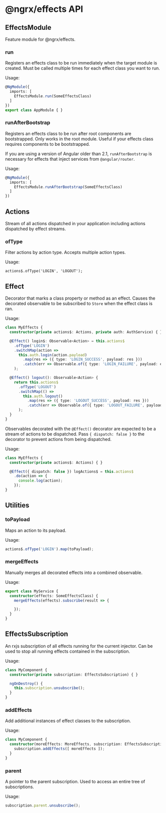 # @ngrx/effects API



## EffectsModule

Feature module for @ngrx/effects.

### run

Registers an effects class to be run immediately when the target module is
created. Must be called multiple times for each effect class you want to run.

Usage:
```ts
@NgModule({
  imports: [
    EffectsModule.run(SomeEffectsClass)
  ]
})
export class AppModule { }
```

### runAfterBootstrap

Registers an effects class to be run after root components are bootstrapped.
Only works in the root module. Useful if your effects class requires components
to be bootstrapped.

If you are using a version of Angular older than 2.1, `runAfterBootstrap` is
necessary for effects that inject services from `@angular/router`.

Usage:
```ts
@NgModule({
  imports: [
    EffectsModule.runAfterBootstrap(SomeEffectsClass)
  ]
})
```


## Actions

Stream of all actions dispatched in your application including actions
dispatched by effect streams.

### ofType

Filter actions by action type. Accepts multiple action types.

Usage:
```
actions$.ofType('LOGIN', 'LOGOUT');
```


## Effect

Decorator that marks a class property or method as an effect. Causes the
decorated observable to be subscribed to `Store` when the effect class is
ran.

Usage:
```ts
class MyEffects {
  constructor(private actions$: Actions, private auth: AuthService) { }

  @Effect() login$: Observable<Action> = this.actions$
    .ofType('LOGIN')
    .switchMap(action =>
      this.auth.login(action.payload)
        .map(res => ({ type: 'LOGIN_SUCCESS', payload: res }))
        .catch(err => Observable.of({ type: 'LOGIN_FAILURE', payload: err }))
    );

  @Effect() logout(): Observable<Action> {
    return this.actions$
      .ofType('LOGOUT')
      .switchMap(() =>
        this.auth.logout()
          .map(res => ({ type: 'LOGOUT_SUCCESS', payload: res }))
          .catch(err => Observable.of({ type: 'LOGOUT_FAILURE', payload: err }))
      );
  }
}
```

Observables decorated with the `@Effect()` decorator are expected to be a stream
of actions to be dispatched. Pass `{ dispatch: false }` to the decorator to
prevent actions from being dispatched.

Usage:
```ts
class MyEffects {
  constructor(private actions$: Actions) { }

  @Effect({ dispatch: false }) logActions$ = this.actions$
    .do(action => {
      console.log(action);
    });
}
```

## Utilities

### toPayload
Maps an action to its payload.

Usage:
```ts
actions$.ofType('LOGIN').map(toPayload);
```

### mergeEffects
Manually merges all decorated effects into a combined observable.

Usage:
```ts
export class MyService {
  constructor(effects: SomeEffectsClass) {
    mergeEffects(effects).subscribe(result => {

    });
  }
}
```

## EffectsSubscription

An rxjs subscription of all effects running for the current injector. Can be
used to stop all running effects contained in the subscription.

Usage:
```ts
class MyComponent {
  constructor(private subscription: EffectsSubscription) { }

  ngOnDestroy() {
    this.subscription.unsubscribe();
  }
}
```

### addEffects
Add additional instances of effect classes to the subscription.

Usage:
```ts
class MyComponent {
  constructor(moreEffects: MoreEffects, subscription: EffectsSubscription) {
    subscription.addEffects([ moreEffects ]);
  }
}
```

### parent
A pointer to the parent subscription. Used to access an entire tree of
subscriptions.

Usage:
```ts
subscription.parent.unsubscribe();
```
